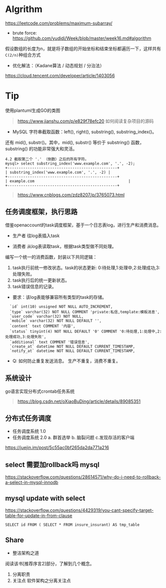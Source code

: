 # Algrithm

https://leetcode.com/problems/maximum-subarray/

* brute force: https://github.com/yudidi/Week/blob/master/week16.md#algorithm

假设数组的长度为n，就是将子数组的开始坐标和结束坐标都遍历一下，这样共有`C(2/n)`种组合方式


* 优化解法：（Kadane算法 / 动态规划 / 分治法）



https://cloud.tencent.com/developer/article/1403056


# Tip

使用plantuml生成GO的类图

> https://www.jianshu.com/p/e829f78efc20 如何阅读复杂项目的源码

* MySQL 字符串截取函数：left(), right(), substring(), substring_index()。

还有 mid(), substr()。其中，mid(), substr() 等价于 substring() 函数，substring() 的功能非常强大和灵活。

```
4.2 截取第二个 '.' （倒数）之后的所有字符。
mysql> select substring_index('www.example.com', '.', -2);
+-------------------------------------------------+
| substring_index('www.example.com', '.', -2) |
+-------------------------------------------------+
| example.com                                          |
+-------------------------------------------------+
```
> https://www.cnblogs.com/zdz8207/p/3765073.html

## 任务调度框架，执行思路

借鉴openaccount的task调度框架，基于一个日志表log，进行生产和消费消息。

* 生产者
往log表插入task

* 消费者
从log表读取task，根据task类型做不同处理。

编写一个统一的消费函数，封装以下共同逻辑：
1. task执行前统一修改状态。task的状态更新: 0:待处理,1:处理中,2:处理成功,3:处理失败。
2. task执行后的统一更新状态。
3. task错误信息的记录。

* 要求：该log表能够兼容所有类型的task的存储。
```
  `id` int(10) unsigned NOT NULL AUTO_INCREMENT,
  `type` varchar(32) NOT NULL COMMENT 'private:私信,template:模板消息',
  `user_code` varchar(32) NOT NULL,
  `mobile` varchar(32) NOT NULL DEFAULT '',
  `content` text COMMENT '内容',
  `status` tinyint(4) NOT NULL DEFAULT '0' COMMENT '0:待处理,1:处理中,2:处理成功,3:处理失败',
  `additional` text COMMENT '错误信息',
  `create_at` datetime NOT NULL DEFAULT CURRENT_TIMESTAMP,
  `notify_at` datetime NOT NULL DEFAULT CURRENT_TIMESTAMP,
```

* Q: 如何防止重复发送消息。 生产不重复，消费不重复。

## 系统设计

go语言实现分布式crontab任务系统
> https://blog.csdn.net/oXiaoBuDing/article/details/89085351

## 分布式任务调度
* 任务调度系统 1.0
* 任务调度系统 2.0
a. 群首选举
b. 脑裂问题
c.发现存活的客户端

https://juejin.im/post/5c55ac0bf265da2da771a216

## select 需要加rollback吗 mysql


https://stackoverflow.com/questions/28614571/why-do-i-need-to-rollback-a-select-in-mysql-innodb


## mysql update with select 

https://stackoverflow.com/questions/4429319/you-cant-specify-target-table-for-update-in-from-clause

```
SELECT id FROM ( SELECT * FROM insure_insurant) AS tmp_table 
```

## Share

* 整洁架构之道

阅读该书[推荐序言2]部分，了解到几个概念。
1. 分离职责
2. 关注点
软件架构之分离关注点

